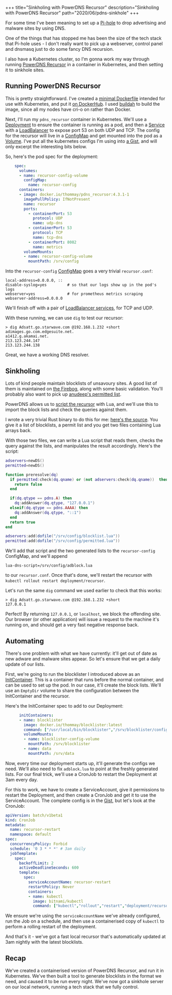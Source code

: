 +++
title="Sinkholing with PowerDNS Recursor"
description="Sinkholing with PowerDNS Recursor"
path="2020/06/pdns-sinkhole"
+++

For some time I've been meaning to set up a
[Pi-hole](https://github.com/pi-hole/pi-hole) to drop advertising and
malware sites by using DNS. 
<!-- more -->

One of the things that has stopped me has
been the size of the tech stack that Pi-hole uses - I don't really want
to pick up a webserver, control panel and dnsmasq just to do some fancy
DNS recursion.

I also have a Kubernetes cluster, so I'm gonna work my way through
running [PowerDNS
Recursor](https://doc.powerdns.com/recursor/index.html) in a container
in Kubernetes, and then setting it to sinkhole sites.

## Running PowerDNS Recursor
This is pretty straightforward. I've created a [minimal
Dockerfile](https://github.com/thommay/docker-pdns-recursor) intended
for use with Kubernetes, and put it [on
DockerHub](https://hub.docker.com/r/thommay/pdns_recursor). I used
[buildah](https://buildah.io/) to build the image, since all my nodes
have cri-o on rather than Docker.

Next, I'll run my `pdns_recursor` container in Kubernetes. We'll use a
[Deployment](https://kubernetes.io/docs/concepts/workloads/controllers/deployment/) to ensure the container is running as a pod, and then a
[Service](https://kubernetes.io/docs/concepts/services-networking/service) with a [LoadBalancer](https://kubernetes.io/docs/concepts/services-networking/service/#loadbalancer) to expose port 53 on both UDP and TCP. The
config for the recursor will live in a [ConfigMap](https://kubernetes.io/docs/concepts/configuration/configmap/) and get mounted into
the pod as a [Volume](https://kubernetes.io/docs/tasks/configure-pod-container/configure-pod-configmap/#add-configmap-data-to-a-volume).
I've put all the kubernetes configs I'm using into [a Gist](https://gist.github.com/thommay/80826aae8cc53187c46d7643f364172a), and will
only excerpt the interesting bits below.

So, here's the pod spec for the deployment:
```yaml
    spec:
      volumes:
      - name: recursor-config-volume
        configMap:
          name: recursor-config
      containers:
      - image: docker.io/thommay/pdns_recursor:4.3.1-1
        imagePullPolicy: IfNotPresent
        name: recursor
        ports:
          - containerPort: 53
            protocol: UDP
            name: udp-dns
          - containerPort: 53
            protocol: TCP
            name: tcp-dns
          - containerPort: 8082
            name: metrics
        volumeMounts:
        - name: recursor-config-volume
          mountPath: /srv/config
```

Into the `recursor-config` [ConfigMap](https://kubernetes.io/docs/tasks/configure-pod-container/configure-pod-configmap/#create-configmaps-from-files) goes a very trivial `recursor.conf`:
```
local-address=0.0.0.0, ::
disable-syslog=yes         # so that our logs show up in the pod's logs
webserver=yes              # for prometheus metrics scraping
webserver-address=0.0.0.0 
```

We'll finish off with a pair of [LoadBalancer
services](https://gist.github.com/thommay/80826aae8cc53187c46d7643f364172a#file-recursor-svc-yaml), for TCP and UDP.

With these running, we can use `dig` to test our recursor:
```
> dig Adsatt.go.starwave.com @192.168.1.232 +short
adimages.go.com.edgesuite.net.
a1412.g.akamai.net.
213.123.244.147
213.123.244.138
```

Great, we have a working DNS resolver.

## Sinkholing
Lots of kind people maintain blocklists of unsavoury sites. A good list
of them is maintained on [the Firebog](https://firebog.net/), along with
some basic validation. You'll probably also want to pick up 
[anudeep's permitted list](https://github.com/anudeepND/whitelist).

PowerDNS allows us to [script the recursor](https://doc.powerdns.com/recursor/lua-scripting/index.html) with Lua,
and we'll use this to import the block lists and check the queries
against them.

I wrote a very trivial Rust binary to do this for me: [here's the
source](https://github.com/thommay/blocklister). You give it a list of
blocklists, a permit list and you get two files containing Lua arrays back.

With those two files, we can write a Lua script that reads them, checks
the query against the lists, and manipulates the result accordingly.
Here's the script:
```lua
adservers=newDS()
permitted=newDS()

function preresolve(dq)
  if permitted:check(dq.qname) or (not adservers:check(dq.qname))  then
    return false
  end

  if(dq.qtype == pdns.A) then
    dq:addAnswer(dq.qtype, "127.0.0.1")
  elseif(dq.qtype == pdns.AAAA) then
    dq:addAnswer(dq.qtype, "::1")
  end
  return true
end

adservers:add(dofile("/srv/config/blocklist.lua"))
permitted:add(dofile("/srv/config/permitted.lua"))
```

We'll add that script and the two generated lists to the
`recursor-config` ConfigMap, and we'll append
```
lua-dns-script=/srv/config/adblock.lua
```
to our `recursor.conf`. Once that's done, we'll restart the recursor
with `kubectl rollout restart deployment/recursor`.

Let's run the same `dig` command we used earlier to check that this
works:
```
> dig Adsatt.go.starwave.com @192.168.1.232 +short
127.0.0.1
```
Perfect! By returning `127.0.0.1`, or `localhost`, we block the
offending site. Our browser (or other application) will issue a
request to the machine it's running on, and should get a very
fast negative response back.

## Automating
There's one problem with what we have currently: it'll get out of date
as new adware and malware sites appear. So let's ensure that we get a
daily update of our lists.

First, we're going to run the blocklister I introduced above as an
[InitContainer](https://kubernetes.io/docs/concepts/workloads/pods/init-containers/).
This is a container that runs before the normal
container, and can be used to set up the pod. In our case, it'll
create the block lists. We'll use an `EmptyDir` volume to share the
configuration between the InitContainer and the recursor.

Here's the InitContainer spec to add to our Deployment:
```yaml
      initContainers:
      - name: blocklister
        image: docker.io/thommay/blocklister:latest
        command: ["/usr/local/bin/blocklister","/srv/blocklister/config.toml"]
        volumeMounts:
        - name: blocklister-config-volume
          mountPath: /srv/blocklister
        - name: data
          mountPath: /srv/data
```

Now, every time our deployment starts up, it'll generate the configs we
need. We'll also need to fix `adblock.lua` to point at the freshly generated lists.
For our final trick, we'll use a CronJob to restart the Deployment
at 3am every day.

For this to work, we have to create a ServiceAccount, give it
permissions to restart the Deployment, and then create a CronJob and get
it to use the ServiceAccount. The complete config is in the [Gist](https://gist.github.com/thommay/80826aae8cc53187c46d7643f364172a#file-recursor-restart-yaml), but
let's look at the CronJob:
```yaml
apiVersion: batch/v1beta1
kind: CronJob
metadata:
  name: recursor-restart
  namespace: default
spec:
  concurrencyPolicy: Forbid
  schedule: '0 3 * * *' # 3am daily
  jobTemplate:
    spec:
      backoffLimit: 2
      activeDeadlineSeconds: 600
      template:
        spec:
          serviceAccountName: recursor-restart
          restartPolicy: Never
          containers:
          - name: kubectl
            image: bitnami/kubectl
            command: ["kubectl","rollout","restart","deployment/recursor"]
```
We ensure we're using the `serviceAccountName` we've already configured,
run the Job on a schedule, and then use a containerised copy of
`kubectl` to perform a rolling restart of the deployment.

And that's it - we've got a fast local recursor that's automatically
updated at 3am nightly with the latest blocklists.

## Recap
We've created a containerised version of PowerDNS Recursor, and run it
in Kubernetes. We've then built a tool to generate blocklists in the
format we need, and caused it to be run every night.
We've now got a sinkhole server on our local network, running a tech
stack that we fully control.
